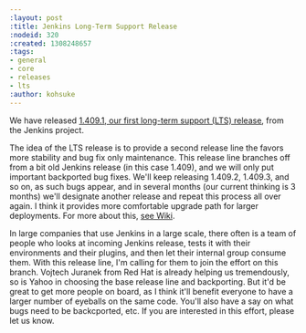 ```yaml
---
:layout: post
:title: Jenkins Long-Term Support Release
:nodeid: 320
:created: 1308248657
:tags:
- general
- core
- releases
- lts
:author: kohsuke
---
```

We have released <a href="https://jenkins-ci.org/">1.409.1, our first long-term support (LTS) release</a>, from the Jenkins project.

The idea of the LTS release is to provide a second release line the favors more stability and bug fix only maintenance. This release line branches off from a bit old Jenkins release (in this case 1.409), and we will only put important backported bug fixes. We'll keep releasing 1.409.2, 1.409.3, and so on, as such bugs appear, and in several months (our current thinking is 3 months) we'll designate another release and repeat this process all over again. I think it provides more comfortable upgrade path for larger deployments. For more about this, <a href="https://wiki.jenkins-ci.org/display/JENKINS/LTS+Release+Line">see Wiki</a>.

In large companies that use Jenkins in a large scale, there often is a team of people who looks at incoming Jenkins release, tests it with their environments and their plugins, and then let their internal group consume them. With this release line, I'm calling for them to join the effort on this branch. Vojtech Juranek from Red Hat is already helping us tremendously, so is Yahoo in choosing the base release line and backporting. But it'd be great to get more people on board, as I think it'll benefit everyone to have a larger number of eyeballs on the same code. You'll also have a say on what bugs need to be backcported, etc. If you are interested in this effort, please let us know.
